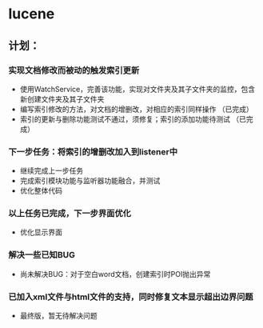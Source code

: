 # lucene
## 计划：
### 实现文档修改而被动的触发索引更新
* 使用WatchService，完善该功能，实现对文件夹及其子文件夹的监控，包含新创建文件夹及其子文件夹
* 编写索引修改的方法，对文档的增删改，对相应的索引同样操作    （已完成）
* 索引的更新与删除功能测试不通过，须修复；索引的添加功能待测试 （已完成）
### 下一步任务：将索引的增删改加入到listener中
* 继续完成上一步任务
* 完成索引模块功能与监听器功能融合，并测试
* 优化整体代码
### 以上任务已完成，下一步界面优化
* 优化显示界面
### 解决一些已知BUG
* 尚未解决BUG：对于空白word文档，创建索引时POI抛出异常
### 已加入xml文件与html文件的支持，同时修复文本显示超出边界问题
* 最终版，暂无待解决问题
